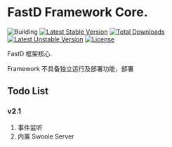 # FastD Framework Core.

![Building](https://api.travis-ci.org/JanHuang/framework.svg?branch=master)
[![Latest Stable Version](https://poser.pugx.org/fastd/framework/v/stable)](https://packagist.org/packages/fastd/framework) [![Total Downloads](https://poser.pugx.org/fastd/framework/downloads)](https://packagist.org/packages/fastd/framework) [![Latest Unstable Version](https://poser.pugx.org/fastd/framework/v/unstable)](https://packagist.org/packages/fastd/framework) [![License](https://poser.pugx.org/fastd/framework/license)](https://packagist.org/packages/fastd/framework)

FastD 框架核心.

Framework 不具备独立运行及部署功能，部署

## Todo List

### v2.1

1. 事件监听
2. 内置 Swoole Server